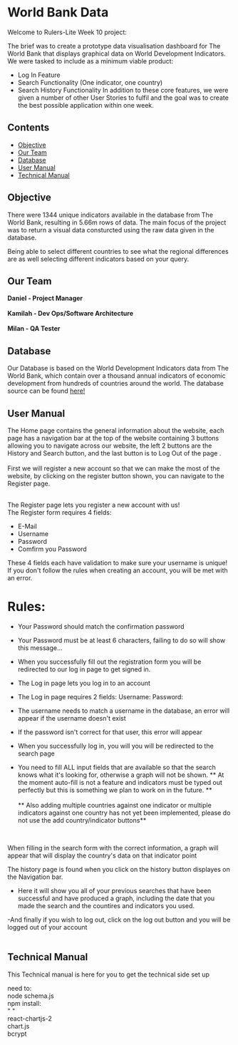 # World Bank Data

Welcome to Rulers-Lite Week 10 project:

The brief was to create a prototype data visualisation dashboard for The World Bank that displays graphical data on World Development Indicators. 
We were tasked to include as a minimum viable product:
 - Log In Feature
 - Search Functionality (One indicator, one country)
 - Search History Functionality
In addition to these core features, we were given a number of other User Stories to fulfil and the goal was to create the best possible application within one week. 


## Contents

 - [Objective](#Objective)
 - [Our Team](#Our-Team)
 - [Database](#Database)
 - [User Manual](#User-Manual)
 - [Technical Manual](#Technical-Manual)


## Objective

There were 1344 unique indicators available in the database from The World Bank, resulting in 5.66m rows of data. The main focus of the project was to return a visual data consturcted using the raw data given in the database. 

Being able to select different countries to see what the regional differences are as well selecting different indicators based on your query. 

## Our Team

**Daniel - Project Manager**<br />
<br />
**Kamilah - Dev Ops/Software Architecture**<br />
<br />
**Milan - QA Tester**<br />

## Database

Our Database is based on the World Development Indicators data from The World Bank, which contain over a thousand annual indicators of
economic development from hundreds of countries around the world. 
The database source can be found [here!](https://www.kaggle.com/kaggle/world-development-indicators)

## User Manual

The Home page contains the general information about the website, each page has a navigation bar at the top of the website containing 3 buttons allowing you to navigate across our website, the left 2 buttons are the History and Search button, and the last button is to Log Out of the page .<br /><br />
First we will register a new account so that we can make the most of the website, by clicking on the register button shown, you can navigate to the Register page. <br /><br />

The Register page lets you register a new account with us!<br />
The Register form requires 4 fields:
- E-Mail
- Username
- Password
- Comfirm you Password

These 4 fields each have validation to make sure your username is unique! <br/>
If you don't follow the rules when creating an account, you will be met with an error.

# Rules:

- Your Password should match the confirmation password

- Your Password must be at least 6 characters, failing to do so will show this message...

- When you successfully fill out the registration form you will be redirected to our log in page to get signed in.

- The Log in page lets you log in to an account <br />

- The Log in page requires 2 fields:
Username:
Password:

- The username needs to match a username in the database, an error will appear if the username doesn't exist

- If the password isn't correct for that user, this error will appear

- When you successfully log in, you will you will be redirected to the search page

- You need to fill ALL input fields that are available so that the search knows what it's looking for, otherwise a graph will not be shown. 
** At the moment auto-fill is not a feature and indicators must be typed out perfectly but this is something we plan to work on in the future. **
<br/><br/>
** Also adding multiple countries against one indicator or multiple indicators against one country has not yet been implemented, please do not use the add country/indicator buttons** 
<br />

When filling in the search form with the correct information, a graph will appear that will display the country's data on that indicator point
<br />

The history page is found when you click on the history button displayes on the Navigation bar.

- Here it will show you all of your previous searches that have been successful and have produced a graph, including the date that you made the search and the countires and indicators you used.<br/>

-And finally if you wish to log out, click on the log out button and you will be logged out of your account <br/><br/>


## Technical Manual

This Technical manual is here for you to get the technical side set up

need to: <br />
node schema.js <br />
npm install: <br />
"     " <br />
react-chartjs-2 <br />
chart.js <br />
bcrypt <br />



